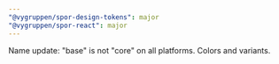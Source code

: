 ```yaml
---
"@vygruppen/spor-design-tokens": major
"@vygruppen/spor-react": major
---
```


Name update: "base" is not "core" on all platforms. Colors and variants.

